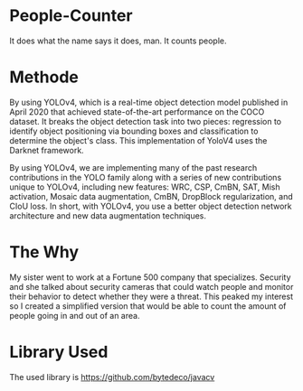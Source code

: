 # People-Counter
It does what the name says it does, man. It counts people.

# Methode
By using YOLOv4, which is a real-time object detection model published in April 2020 that achieved state-of-the-art performance on the COCO dataset. It breaks the object detection task into two pieces: regression to identify object positioning via bounding boxes and classification to determine the object's class. This implementation of YoloV4 uses the Darknet framework.

By using YOLOv4, we are implementing many of the past research contributions in the YOLO family along with a series of new contributions unique to YOLOv4, including new features: WRC, CSP, CmBN, SAT, Mish activation, Mosaic data augmentation, CmBN, DropBlock regularization, and CIoU loss. In short, with YOLOv4, you use a better object detection network architecture and new data augmentation techniques.

# The Why

My sister went to work at a Fortune 500 company that specializes. Security and she talked about security cameras that could watch people and monitor their behavior to detect whether they were a threat. This peaked my interest so I created a simplified version that would be able to count the amount of people going in and out of an area.


# Library Used
The used library is https://github.com/bytedeco/javacv
